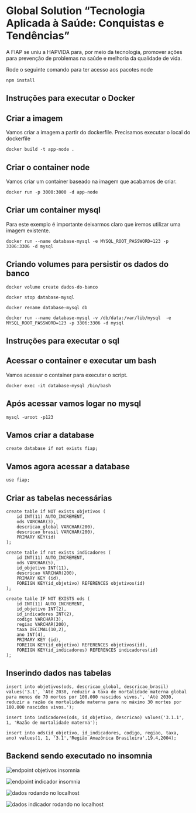 # Global Solution “Tecnologia Aplicada à Saúde: Conquistas e Tendências”

A FIAP se uniu a HAPVIDA para, por meio da tecnologia, promover ações para prevenção de problemas na saúde e melhoria da qualidade de vida.

Rode o seguinte comando para ter acesso aos pacotes node

```
npm install
```

## Instruções para executar o Docker

## Criar a imagem

Vamos criar a imagem a partir do dockerfile. Precisamos executar o local do dockerfile

```
docker build -t app-node .
```

## Criar o container node

Vamos criar um container baseado na imagem que acabamos de criar.

```
docker run -p 3000:3000 -d app-node
```

## Criar um container mysql

Para este exemplo é importante deixarmos claro que iremos utilizar uma imagem existente.

```
docker run --name database-mysql -e MYSQL_ROOT_PASSWORD=123 -p 3306:3306 -d mysql
```

## Criando volumes para persistir os dados do banco

```
docker volume create dados-do-banco
```

```
docker stop database-mysql
```

```
docker rename database-mysql db
```

```
docker run --name database-mysql -v /db/data:/var/lib/mysql  -e MYSQL_ROOT_PASSWORD=123 -p 3306:3306 -d mysql
```

## Instruções para executar o sql

## Acessar o container e executar um bash

Vamos acessar o container para executar o script.

```
docker exec -it database-mysql /bin/bash
```

## Após acessar vamos logar no mysql

```
mysql -uroot -p123
```

## Vamos criar a database

```
create database if not exists fiap;
```

## Vamos agora acessar a database

```
use fiap;
```

## Criar as tabelas necessárias

```
create table if NOT exists objetivos (
    id INT(11) AUTO_INCREMENT,
    ods VARCHAR(3),
    descricao_global VARCHAR(200),
    descricao_brasil VARCHAR(200),
    PRIMARY KEY(id)
);

create table if not exists indicadores (
    id INT(11) AUTO_INCREMENT,
    ods VARCHAR(5),
    id_objetivo INT(11),
    descricao VARCHAR(200),
    PRIMARY KEY (id),
    FOREIGN KEY(id_objetivo) REFERENCES objetivos(id)
);

create table IF NOT EXISTS ods (
    id INT(11) AUTO_INCREMENT,
    id_objetivo INT(2),
    id_indicadores INT(2),
    codigo VARCHAR(3),
    regiao VARCHAR(200),
    taxa DECIMAL(10,2),
    ano INT(4),
    PRIMARY KEY (id),
    FOREIGN KEY(id_objetivo) REFERENCES objetivos(id),
    FOREIGN KEY(id_indicadores) REFERENCES indicadores(id)
);

```

## Inserindo dados nas tabelas

```
insert into objetivos(ods, descricao_global, descricao_brasil) values('3.1', 'Até 2030, reduzir a taxa de mortalidade materna global para menos de 70 mortes por 100.000 nascidos vivos.', 'Até 2030, reduzir a razão de mortalidade materna para no máximo 30 mortes por 100.000 nascidos vivos.');

insert into indicadores(ods, id_objetivo, descricao) values('3.1.1', 1, 'Razão de mortalidade materna');

insert into ods(id_objetivo, id_indicadores, codigo, regiao, taxa, ano) values(1, 1, '3.1','Região Amazônica Brasileira',19.4,2004);
```

## Backend sendo executado no insomnia
![endpoint objetivos insomnia](https://github.com/LiceB/GS_Microservice/assets/63216833/61956354-2844-40a4-805b-4b69cda9f6d1)

![endpoint indicador insomnia](https://github.com/LiceB/GS_Microservice/assets/63216833/81fc6b81-a637-4af0-bcd0-406d0d0cc091)

![dados rodando no localhost](https://github.com/LiceB/GS_Microservice/assets/63216833/11030202-01d3-4958-b20d-5d9900a0000f)

![dados indicador rodando no localhost](https://github.com/LiceB/GS_Microservice/assets/63216833/1f480ed6-e098-438f-83a5-13b83d057a57)
